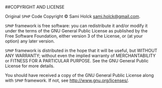 ##COPYRIGHT AND LICENSE

Original `SPHP` Code Copyright &copy; Sami Holck <sami.holck@gmail.com>.

`SPHP` framework is free software: you can redistribute it and/or modify
it under the terms of the GNU General Public License as published by
the Free Software Foundation, either version 3 of the License, or
(at your option) any later version.

`SPHP` framework is distributed in the hope that it will be useful,
but WITHOUT ANY WARRANTY; without even the implied warranty of
MERCHANTABILITY or FITNESS FOR A PARTICULAR PURPOSE.  See the
GNU General Public License for more details.

You should have received a copy of the GNU General Public License
along with `SPHP` framework.  If not, see <http://www.gnu.org/licenses/>.
